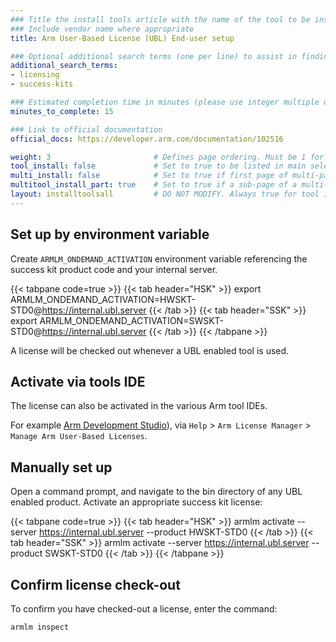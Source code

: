 ```yaml
---
### Title the install tools article with the name of the tool to be installed
### Include vendor name where appropriate
title: Arm User-Based License (UBL) End-user setup

### Optional additional search terms (one per line) to assist in finding the article
additional_search_terms:
- licensing
- success-kits

### Estimated completion time in minutes (please use integer multiple of 5)
minutes_to_complete: 15

### Link to official documentation
official_docs: https://developer.arm.com/documentation/102516

weight: 3                       # Defines page ordering. Must be 1 for first (or only) page.
tool_install: false             # Set to true to be listed in main selection page, else false
multi_install: false            # Set to true if first page of multi-page article, else false
multitool_install_part: true    # Set to true if a sub-page of a multi-page article, else false
layout: installtoolsall         # DO NOT MODIFY. Always true for tool install articles
---
```

## Set up by environment variable

Create `ARMLM_ONDEMAND_ACTIVATION` environment variable referencing the success kit product code and your internal server.

{{< tabpane code=true >}}
  {{< tab header="HSK" >}}
export ARMLM_ONDEMAND_ACTIVATION=HWSKT-STD0@https://internal.ubl.server
{{< /tab >}}
  {{< tab header="SSK" >}}
export ARMLM_ONDEMAND_ACTIVATION=SWSKT-STD0@https://internal.ubl.server
{{< /tab >}}
{{< /tabpane >}}

A license will be checked out whenever a UBL enabled tool is used.

## Activate via tools IDE

The license can also be activated in the various Arm tool IDEs.

For example [Arm Development Studio](https://developer.arm.com/Tools%20and%20Software/Arm%20Development%20Studio)), via `Help` > `Arm License Manager` > `Manage Arm User-Based Licenses`.

## Manually set up

Open a command prompt, and navigate to the bin directory of any UBL enabled product. Activate an appropriate success kit license:

{{< tabpane code=true >}}
  {{< tab header="HSK" >}}
armlm activate --server https://internal.ubl.server --product HWSKT-STD0
{{< /tab >}}
  {{< tab header="SSK" >}}
armlm activate --server https://internal.ubl.server --product SWSKT-STD0
{{< /tab >}}
{{< /tabpane >}}

## Confirm license check-out

To confirm you have checked-out a license, enter the command:
```console
armlm inspect
```
